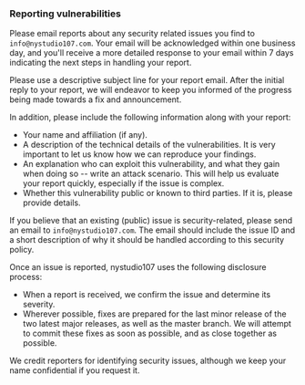 ### Reporting vulnerabilities

Please email reports about any security related issues you find to
`info@nystudio107.com`. Your email will be acknowledged within one business day, and you'll receive a more detailed response to your email within 7 days indicating the next steps in handling your report. 

Please use a descriptive subject line for your report email. After the initial reply to your report, we will endeavor to keep you informed of the progress being made towards a fix and announcement.

In addition, please include the following information along with your report:

* Your name and affiliation (if any).
* A description of the technical details of the vulnerabilities. It is very
  important to let us know how we can reproduce your findings.
* An explanation who can exploit this vulnerability, and what they gain when
  doing so -- write an attack scenario. This will help us evaluate your report
  quickly, especially if the issue is complex.
* Whether this vulnerability public or known to third parties. If it is, please
  provide details.

If you believe that an existing (public) issue is security-related, please send
an email to `info@nystudio107.com`. The email should include the issue ID and
a short description of why it should be handled according to this security
policy.

Once an issue is reported, nystudio107 uses the following disclosure process:

* When a report is received, we confirm the issue and determine its severity.
* Wherever possible, fixes are prepared for the last minor release of the two
  latest major releases, as well as the master branch. We will attempt to
  commit these fixes as soon as possible, and as close together as
  possible.

We credit reporters for identifying security issues, although we keep your name confidential if you request it.
